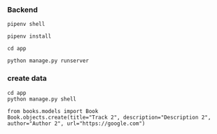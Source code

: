 ### Backend

```
pipenv shell
```
```
pipenv install
```
```
cd app
```
```
python manage.py runserver
```
### create data
```
cd app
python manage.py shell

from books.models import Book
Book.objects.create(title="Track 2", description="Description 2", author="Author 2", url="https://google.com")
```
